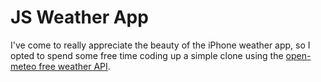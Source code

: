 # JS Weather App

I've come to really appreciate the beauty of the iPhone weather app, so I opted to spend some free time coding up a simple clone using the [open-meteo free weather API](https://open-meteo.com/). 


